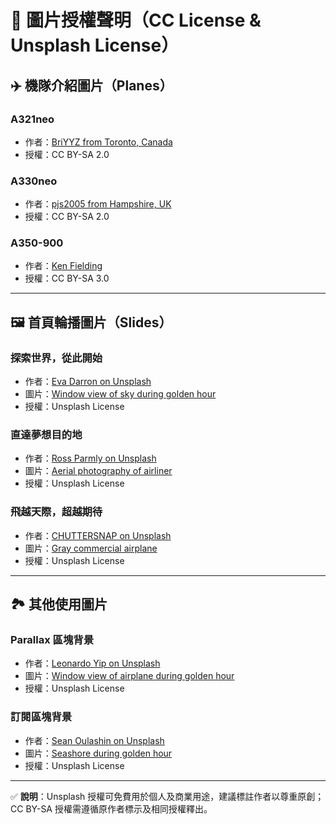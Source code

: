 # 📸 圖片授權聲明（CC License & Unsplash License）

## ✈️ 機隊介紹圖片（Planes）

### A321neo

-   作者：[BriYYZ from Toronto, Canada](https://commons.wikimedia.org/w/index.php?curid=51240603)
-   授權：CC BY-SA 2.0

### A330neo

-   作者：[pjs2005 from Hampshire, UK](https://commons.wikimedia.org/w/index.php?curid=70942421)
-   授權：CC BY-SA 2.0

### A350-900

-   作者：[Ken Fielding](https://commons.wikimedia.org/w/index.php?curid=32256396)
-   授權：CC BY-SA 3.0

---

## 🖼️ 首頁輪播圖片（Slides）

### 探索世界，從此開始

-   作者：[Eva Darron on Unsplash](https://unsplash.com/@evadarron?utm_content=creditCopyText&utm_medium=referral&utm_source=unsplash)
-   圖片：[Window view of sky during golden hour](https://unsplash.com/photos/airplanes-window-view-of-sky-during-golden-hour-oCdVtGFeDC0)
-   授權：Unsplash License

### 直達夢想目的地

-   作者：[Ross Parmly on Unsplash](https://unsplash.com/@rparmly?utm_content=creditCopyText&utm_medium=referral&utm_source=unsplash)
-   圖片：[Aerial photography of airliner](https://unsplash.com/photos/aerial-photography-of-airliner-rf6ywHVkrlY)
-   授權：Unsplash License

### 飛越天際，超越期待

-   作者：[CHUTTERSNAP on Unsplash](https://unsplash.com/@chuttersnap?utm_content=creditCopyText&utm_medium=referral&utm_source=unsplash)
-   圖片：[Gray commercial airplane](https://unsplash.com/photos/gray-commercial-airplane-TdbQBWNO2SE)
-   授權：Unsplash License

---

## 🏞️ 其他使用圖片

### Parallax 區塊背景

-   作者：[Leonardo Yip on Unsplash](https://unsplash.com/@yipleonardo?utm_content=creditCopyText&utm_medium=referral&utm_source=unsplash)
-   圖片：[Window view of airplane during golden hour](https://unsplash.com/photos/window-view-of-airplane-during-golden-hour-rn-NLirHQPY?utm_content=creditCopyText&utm_medium=referral&utm_source=unsplash)
-   授權：Unsplash License

### 訂閱區塊背景

-   作者：[Sean Oulashin on Unsplash](https://unsplash.com/@oulashin?utm_content=creditCopyText&utm_medium=referral&utm_source=unsplash)
-   圖片：[Seashore during golden hour](https://unsplash.com/photos/seashore-during-golden-hour-KMn4VEeEPR8?utm_content=creditCopyText&utm_medium=referral&utm_source=unsplash)
-   授權：Unsplash License

---

✅ **說明**：Unsplash 授權可免費用於個人及商業用途，建議標註作者以尊重原創；CC BY-SA 授權需遵循原作者標示及相同授權釋出。
